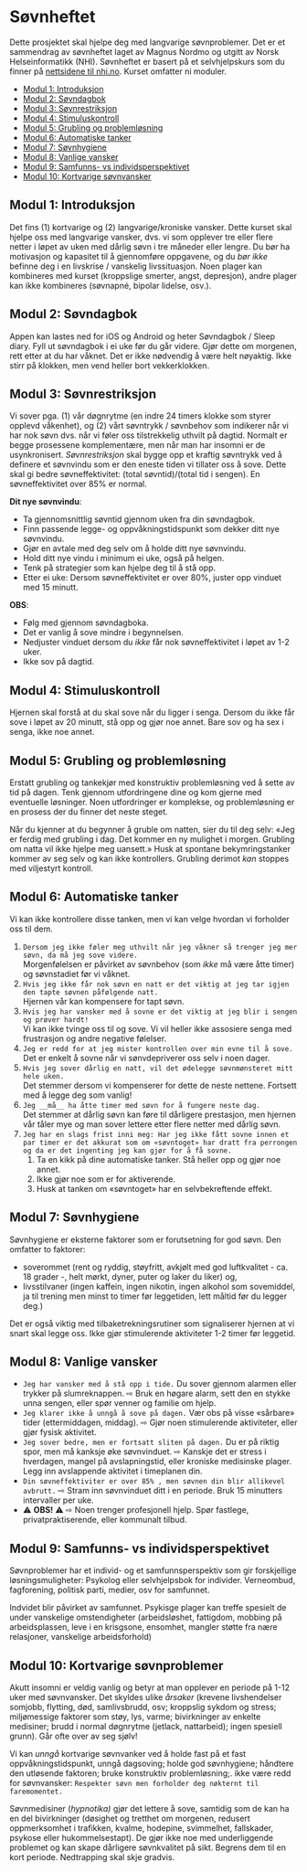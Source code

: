# Søvnheftet
Dette prosjektet skal hjelpe deg med langvarige søvnproblemer. 
Det er et sammendrag av søvnheftet laget av Magnus Nordmo og utgitt av Norsk Helseinformatikk (NHI). 
Søvnheftet er basert på et selvhjelpskurs som du finner på [nettsidene til nhi.no](https://nhi.no/psykisk-helse/kognitiv-terapi/langvarige-sovnvansker/langvarige-sovnvansker-selvhjelpskurs/). 
Kurset omfatter ni moduler.

* [Modul 1: Introduksjon](./moduler/MODUL-01.md)
* [Modul 2: Søvndagbok](./moduler/MODUL-02.md)
* [Modul 3: Søvnrestriksjon](./moduler/MODUL-03.md)
* [Modul 4: Stimuluskontroll](./moduler/MODUL-04.md)
* [Modul 5: Grubling og problemløsning](./moduler/MODUL-05.md)
* [Modul 6: Automatiske tanker](./moduler/MODUL-06.md)
* [Modul 7: Søvnhygiene](./moduler/MODUL-07.md)
* [Modul 8: Vanlige vansker](./moduler/MODUL-08.md)
* [Modul 9: Samfunns- vs individsperspektivet](./moduler/MODUL-09.md)
* [Modul 10: Kortvarige søvnvansker](./moduler/MODUL-10.md)

## Modul 1: Introduksjon

Det fins (1) kortvarige og (2) langvarige/kroniske vansker. 
Dette kurset skal hjelpe oss med langvarige vansker, dvs. vi som opplever tre eller flere netter i løpet av uken med dårlig søvn i tre måneder eller lengre. 
Du bør ha motivasjon og kapasitet til å gjennomføre oppgavene, og du _bør ikke_ befinne deg i en livskrise / vanskelig livssituasjon. 
Noen plager kan kombineres med kurset (kroppslige smerter, angst, depresjon), andre plager kan ikke kombineres (søvnapné, bipolar lidelse, osv.).

## Modul 2: Søvndagbok

Appen kan lastes ned for iOS og Android og heter Søvndagbok / Sleep diary. 
Fyll ut søvndagbok i ei uke før du går videre. 
Gjør dette om morgenen, rett etter at du har våknet. 
Det er ikke nødvendig å være helt nøyaktig. 
Ikke stirr på klokken, men vend heller bort vekkerklokken.

## Modul 3: Søvnrestriksjon

Vi sover pga. (1) vår døgnrytme (en indre 24 timers klokke som styrer opplevd våkenhet), og (2) vårt søvntrykk / søvnbehov som indikerer når vi har nok søvn dvs. når vi føler oss tilstrekkelig uthvilt på dagtid. 
Normalt er begge prosessene komplementære, men når man har insomni er de usynkronisert. 
_Søvnrestriksjon_ skal bygge opp et kraftig søvntrykk ved å definere et søvnvindu som er den eneste tiden vi tillater oss å sove. 
Dette skal gi bedre søvneffektivitet: (total søvntid)/(total tid i sengen). 
En søvneffektivitet over 85% er normal.

__Dit nye søvnvindu__:
* Ta gjennomsnittlig søvntid gjennom uken fra din søvndagbok.
* Finn passende legge- og oppvåkningstidspunkt som dekker ditt nye søvnvindu. 
* Gjør en avtale med deg selv om å holde ditt nye søvnvindu.
* Hold ditt nye vindu i minimum ei uke, også på helgen.
* Tenk på strategier som kan hjelpe deg til å stå opp.
* Etter ei uke: Dersom søvneffektivitet er over 80%, juster opp vinduet med 15 minutt.

__OBS__:
* Følg med gjennom søvndagboka.
* Det er vanlig å sove mindre i begynnelsen.
* Nedjuster vinduet dersom du _ikke_ får nok søvneffektivitet i løpet av 1-2 uker.
* Ikke sov på dagtid.

## Modul 4: Stimuluskontroll
Hjernen skal forstå at du skal sove når du ligger i senga.
Dersom du ikke får sove i løpet av 20 minutt, stå opp og gjør noe annet. 
Bare sov og ha sex i senga, ikke noe annet.

## Modul 5: Grubling og problemløsning
Erstatt grubling og tankekjør med konstruktiv problemløsning ved å sette av tid på dagen.
Tenk gjennom utfordringene dine og kom gjerne med eventuelle løsninger.
Noen utfordringer er komplekse, og problemløsning er en prosess der du finner det neste steget.  

Når du kjenner at du begynner å gruble om natten, sier du til deg selv: «Jeg er ferdig med grubling i dag. 
Det kommer en ny mulighet i morgen. 
Grubling om natta vil ikke hjelpe meg uansett.»
Husk at spontane bekymringstanker kommer av seg selv og kan ikke kontrollers. 
Grubling derimot _kan_ stoppes med viljestyrt kontroll.

## Modul 6: Automatiske tanker
Vi kan ikke kontrollere disse tanken, men vi kan velge hvordan vi forholder oss til dem.

1. ```Dersom jeg ikke føler meg uthvilt når jeg våkner så trenger jeg mer søvn, da må jeg sove videre.```  
Morgenfølelsen er påvirket av søvnbehov (som _ikke_ må være åtte timer) og søvnstadiet før vi våknet.
2. ```Hvis jeg ikke får nok søvn en natt er det viktig at jeg tar igjen den tapte søvnen påfølgende natt.```  
Hjernen vår kan kompensere for tapt søvn. 
3. ```Hvis jeg har vansker med å sovne er det viktig at jeg blir i sengen og prøver hardt!```  
Vi kan ikke tvinge oss til og sove. 
Vi vil heller ikke assosiere senga med frustrasjon og andre negative følelser.
4. ```Jeg er redd for at jeg mister kontrollen over min evne til å sove.```  
Det er enkelt å sovne når vi sønvdepriverer oss selv i noen dager.
5. ```Hvis jeg sover dårlig en natt, vil det ødelegge søvnmønsteret mitt hele uken.```  
Det stemmer dersom vi kompenserer for dette de neste nettene. 
Fortsett med å legge deg som vanlig!
6. ```Jeg __må__ ha åtte timer med søvn for å fungere neste dag.```  
Det stemmer at dårlig søvn kan føre til dårligere prestasjon, men hjernen vår tåler mye og man sover lettere etter flere netter med dårlig søvn.
7. ```Jeg har en slags frist inni meg: Har jeg ikke fått sovne innen et par timer er det akkurat som om «søvntoget» har dratt fra perrongen og da er det ingenting jeg kan gjør for å få sovne.```  
    1. Ta en kikk på dine automatiske tanker. 
Stå heller opp og gjør noe annet.
    2. Ikke gjør noe som er for aktiverende.
    3. Husk at tanken om «søvntoget» har en selvbekreftende effekt.
    
## Modul 7: Søvnhygiene
Søvnhygiene er eksterne faktorer som er forutsetning for god søvn.
Den omfatter to faktorer:
* soverommet (rent og ryddig, støyfritt, avkjølt med god luftkvalitet - ca. 18 grader -, helt mørkt, dyner, puter og laker du liker) og,
* livsstilvaner (ingen kaffein, ingen nikotin, ingen alkohol som sovemiddel, ja til trening men minst to timer før leggetiden, lett måltid før du legger deg.)

Det er også viktig med tilbaketrekningsrutiner som signaliserer hjernen at vi snart skal legge oss. 
Ikke gjør stimulerende aktiviteter 1-2 timer før leggetid.

## Modul 8: Vanlige vansker

* ```Jeg har vansker med å stå opp i tide.```
Du sover gjennom alarmen eller trykker på slumreknappen. ⇨ Bruk en høgare alarm, sett den en stykke unna sengen, eller spør venner og familie om hjelp.
* ```Jeg klarer ikke å unngå å sove på dagen.```
Vær obs på visse «sårbare» tider (ettermiddagen, middag). ⇨ Gjør noen stimulerende aktiviteter, eller gjør fysisk aktivitet.
* ```Jeg sover bedre, men er fortsatt sliten på dagen.```
Du er på riktig spor, men må kanksje øke søvnvinduet. ⇨ Kanskje det er stress i hverdagen, mangel på avslapningstid, eller kroniske medisinske plager. Legg inn avslappende aktivitet i timeplanen din.
* ```Din søvneffektiviter er over 85% , men søvnen din blir allikevel avbrutt.``` ⇨ Stram inn søvnvinduet ditt i en periode. Bruk 15 minutters intervaller per uke.
* :warning: __OBS!__ :warning: ⇨ Noen trenger profesjonell hjelp. Spør fastlege, privatpraktiserende, eller kommunalt tilbud.

## Modul 9: Samfunns- vs individsperspektivet

Søvnproblemer har et individ- og et samfunnsperspektiv som gir forskjellige løsningsmuligheter: Psykolog eller selvhjelpsbok for individer. Verneombud, fagforening, politisk parti, medier, osv for samfunnet.

Indvidet blir påvirket av samfunnet. Psykisge plager kan treffe spesielt de under vanskelige omstendigheter (arbeidsløshet, fattigdom, mobbing på arbeidsplassen, leve i en krisgsone, ensomhet, mangler støtte fra nære relasjoner, vanskelige arbeidsforhold)

## Modul 10: Kortvarige søvnproblemer

Akutt insomni er veldig vanlig og betyr at man opplever en periode på 1-12 uker med søvnvansker.
Det skyldes ulike _årsaker_ (krevene livshendelser somjobb, flytting, død, samlivsbrudd, osv; kroppslig sykdom og stress; miljømessige faktorer som støy, lys, varme; bivirkninger av enkelte medisiner; brudd i normal døgnrytme (jetlack, nattarbeid); ingen spesiell grunn).
Går ofte over av seg sjølv!

Vi kan _unngå_ kortvarige søvnvanker ved å 
holde fast på et fast oppvåkningstidspunkt, unngå dagsoving;
holde god søvnhygiene;
håndtere den utløsende faktoren;
bruke konstruktiv problemløsning;.
ikke være redd for søvnvansker: ```Respekter søvn men forholder deg nøkternt til faremomentet.```

Søvnmedisiner (_hypnotika)_ gjør det lettere å sove, samtidig som de kan ha en del bivirkninger (døsighet og tretthet om morgenen, redusert oppmerksomhet i trafikken, kvalme, hodepine, svimmelhet, fallskader, psykose eller hukommelsestapt).
De gjør ikke noe med underliggende problemet og kan skape dårligere søvnkvalitet på sikt. 
Begrens dem til en kort periode. Nedtrapping skal skje gradvis.


